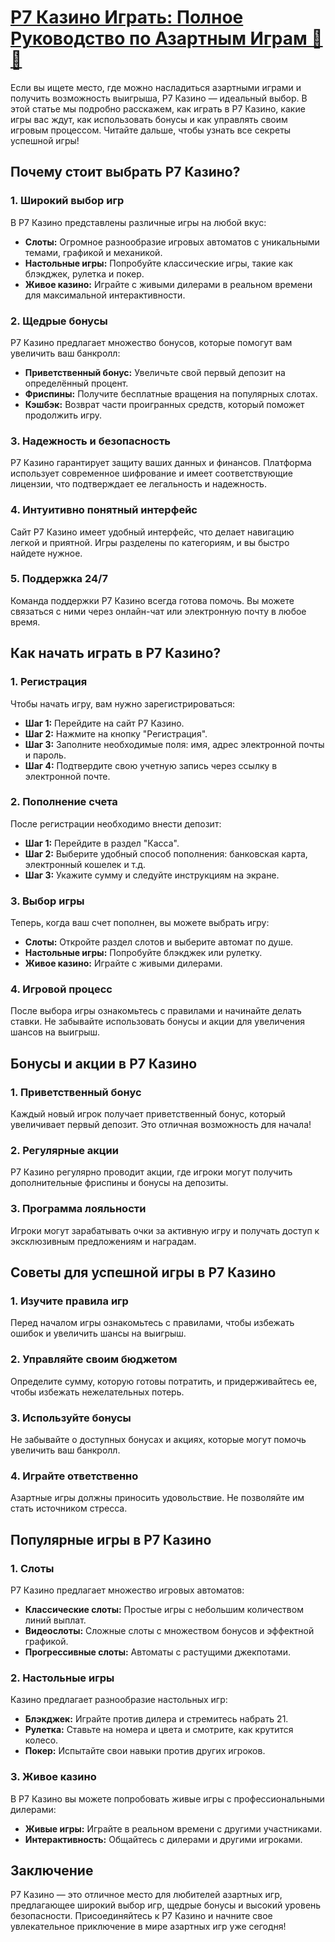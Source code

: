 # [Р7 Казино Играть: Полное Руководство по Азартным Играм 🎲✨](https://brandplay.link/dByFXP7h)

Если вы ищете место, где можно насладиться азартными играми и получить возможность выигрыша, Р7 Казино — идеальный выбор. В этой статье мы подробно расскажем, как играть в Р7 Казино, какие игры вас ждут, как использовать бонусы и как управлять своим игровым процессом. Читайте дальше, чтобы узнать все секреты успешной игры!

## Почему стоит выбрать Р7 Казино?

### 1. Широкий выбор игр

В Р7 Казино представлены различные игры на любой вкус:

* **Слоты:** Огромное разнообразие игровых автоматов с уникальными темами, графикой и механикой.
* **Настольные игры:** Попробуйте классические игры, такие как блэкджек, рулетка и покер.
* **Живое казино:** Играйте с живыми дилерами в реальном времени для максимальной интерактивности.

### 2. Щедрые бонусы

Р7 Казино предлагает множество бонусов, которые помогут вам увеличить ваш банкролл:

* **Приветственный бонус:** Увеличьте свой первый депозит на определённый процент.
* **Фриспины:** Получите бесплатные вращения на популярных слотах.
* **Кэшбэк:** Возврат части проигранных средств, который поможет продолжить игру.

### 3. Надежность и безопасность

Р7 Казино гарантирует защиту ваших данных и финансов. Платформа использует современное шифрование и имеет соответствующие лицензии, что подтверждает ее легальность и надежность.

### 4. Интуитивно понятный интерфейс

Сайт Р7 Казино имеет удобный интерфейс, что делает навигацию легкой и приятной. Игры разделены по категориям, и вы быстро найдете нужное.

### 5. Поддержка 24/7

Команда поддержки Р7 Казино всегда готова помочь. Вы можете связаться с ними через онлайн-чат или электронную почту в любое время.

## Как начать играть в Р7 Казино?

### 1. Регистрация

Чтобы начать игру, вам нужно зарегистрироваться:

* **Шаг 1:** Перейдите на сайт Р7 Казино.
* **Шаг 2:** Нажмите на кнопку "Регистрация".
* **Шаг 3:** Заполните необходимые поля: имя, адрес электронной почты и пароль.
* **Шаг 4:** Подтвердите свою учетную запись через ссылку в электронной почте.

### 2. Пополнение счета

После регистрации необходимо внести депозит:

* **Шаг 1:** Перейдите в раздел "Касса".
* **Шаг 2:** Выберите удобный способ пополнения: банковская карта, электронный кошелек и т.д.
* **Шаг 3:** Укажите сумму и следуйте инструкциям на экране.

### 3. Выбор игры

Теперь, когда ваш счет пополнен, вы можете выбрать игру:

* **Слоты:** Откройте раздел слотов и выберите автомат по душе.
* **Настольные игры:** Попробуйте блэкджек или рулетку.
* **Живое казино:** Играйте с живыми дилерами.

### 4. Игровой процесс

После выбора игры ознакомьтесь с правилами и начинайте делать ставки. Не забывайте использовать бонусы и акции для увеличения шансов на выигрыш.

## Бонусы и акции в Р7 Казино

### 1. Приветственный бонус

Каждый новый игрок получает приветственный бонус, который увеличивает первый депозит. Это отличная возможность для начала!

### 2. Регулярные акции

Р7 Казино регулярно проводит акции, где игроки могут получить дополнительные фриспины и бонусы на депозиты.

### 3. Программа лояльности

Игроки могут зарабатывать очки за активную игру и получать доступ к эксклюзивным предложениям и наградам.

## Советы для успешной игры в Р7 Казино

### 1. Изучите правила игр

Перед началом игры ознакомьтесь с правилами, чтобы избежать ошибок и увеличить шансы на выигрыш.

### 2. Управляйте своим бюджетом

Определите сумму, которую готовы потратить, и придерживайтесь ее, чтобы избежать нежелательных потерь.

### 3. Используйте бонусы

Не забывайте о доступных бонусах и акциях, которые могут помочь увеличить ваш банкролл.

### 4. Играйте ответственно

Азартные игры должны приносить удовольствие. Не позволяйте им стать источником стресса.

## Популярные игры в Р7 Казино

### 1. Слоты

Р7 Казино предлагает множество игровых автоматов:

* **Классические слоты:** Простые игры с небольшим количеством линий выплат.
* **Видеослоты:** Сложные слоты с множеством бонусов и эффектной графикой.
* **Прогрессивные слоты:** Автоматы с растущими джекпотами.

### 2. Настольные игры

Казино предлагает разнообразие настольных игр:

* **Блэкджек:** Играйте против дилера и стремитесь набрать 21.
* **Рулетка:** Ставьте на номера и цвета и смотрите, как крутится колесо.
* **Покер:** Испытайте свои навыки против других игроков.

### 3. Живое казино

В Р7 Казино вы можете попробовать живые игры с профессиональными дилерами:

* **Живые игры:** Играйте в реальном времени с другими участниками.
* **Интерактивность:** Общайтесь с дилерами и другими игроками.

## Заключение

Р7 Казино — это отличное место для любителей азартных игр, предлагающее широкий выбор игр, щедрые бонусы и высокий уровень безопасности. Присоединяйтесь к Р7 Казино и начните свое увлекательное приключение в мире азартных игр уже сегодня!
